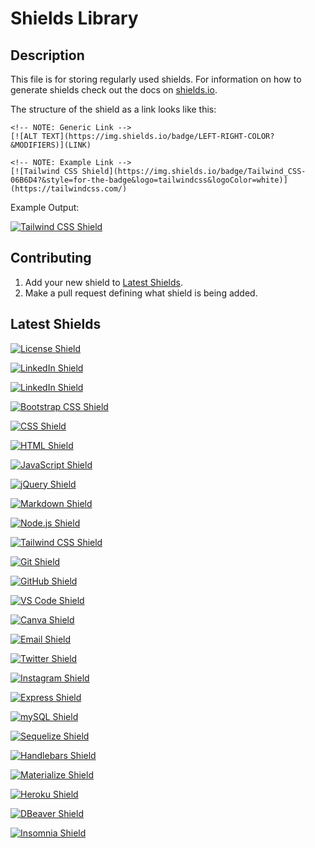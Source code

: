 # Shields Library

## Description

This file is for storing regularly used shields. For information on how to generate shields check out the docs on [shields.io](https://shields.io/). 

The structure of the shield as a link looks like this:

```
<!-- NOTE: Generic Link -->
[![ALT TEXT](https://img.shields.io/badge/LEFT-RIGHT-COLOR?&MODIFIERS)](LINK)

<!-- NOTE: Example Link -->
[![Tailwind CSS Shield](https://img.shields.io/badge/Tailwind_CSS-06B6D4?&style=for-the-badge&logo=tailwindcss&logoColor=white)](https://tailwindcss.com/)
```

Example Output:

[![Tailwind CSS Shield](https://img.shields.io/badge/Tailwind_CSS-06B6D4?&style=for-the-badge&logo=tailwindcss&logoColor=white)](https://tailwindcss.com/)

## Contributing

1. Add your new shield to [Latest Shields](#latest-shields).
2. Make a pull request defining what shield is being added.

## Latest Shields

[![License Shield](https://img.shields.io/badge/License-MIT-success?style=for-the-badge)](./LICENSE)

[![LinkedIn Shield](https://img.shields.io/badge/LinkedIn-555555?style=for-the-badge&logo=linkedin)](https://www.linkedin.com/in/mateo-wallace/)

[![LinkedIn Shield](https://img.shields.io/badge/LinkedIn-0A66C2?style=for-the-badge&logo=linkedin&logoColor=white)](https://www.linkedin.com/in/mateo-wallace/)

[![Bootstrap CSS Shield](https://img.shields.io/badge/Bootstrap_CSS-7952B3?&style=for-the-badge&logo=bootstrap&logoColor=white)](https://getbootstrap.com/)

[![CSS Shield](https://img.shields.io/badge/CSS-1572B6?&style=for-the-badge&logo=css3&logoColor=white)](https://developer.mozilla.org/en-US/docs/Web/CSS)
 
[![HTML Shield](https://img.shields.io/badge/HTML5-E34F26?&style=for-the-badge&logo=html5&logoColor=white)](https://developer.mozilla.org/en-US/docs/Glossary/HTML5)

[![JavaScript Shield](https://img.shields.io/badge/JavaScript-F7DF1E?&style=for-the-badge&logo=javascript&logoColor=272727)](https://developer.mozilla.org/en-US/docs/Web/JavaScript)

[![jQuery Shield](https://img.shields.io/badge/jQuery-0769AD?&style=for-the-badge&logo=jquery&logoColor=white)](https://jquery.com/)

[![Markdown Shield](https://img.shields.io/badge/Markdown-000000?&style=for-the-badge&logo=markdown)](https://www.markdownguide.org/)

[![Node.js Shield](https://img.shields.io/badge/Node.js-339933?&style=for-the-badge&logo=node.js&logoColor=white)](https://nodejs.org/en/)

[![Tailwind CSS Shield](https://img.shields.io/badge/Tailwind_CSS-06B6D4?&style=for-the-badge&logo=tailwindcss&logoColor=white)](https://tailwindcss.com/)

[![Git Shield](https://img.shields.io/badge/GIT-F05033?&style=for-the-badge&logo=git&logoColor=white)](https://git-scm.com/)

[![GitHub Shield](https://img.shields.io/badge/GitHub-121011?&style=for-the-badge&logo=github&logoColor=white)](https://github.com/)

[![VS Code Shield](https://img.shields.io/badge/VS_Code-007ACC?&style=for-the-badge&logo=visual-studio-code&logoColor=white)](https://code.visualstudio.com/)

[![Canva Shield](https://img.shields.io/badge/Canva-333333?&style=for-the-badge&logo=canva)](https://www.canva.com/)

 [![Email Shield](https://img.shields.io/badge/Gmail-EA4335?style=for-the-badge&logo=gmail&logoColor=white)](mailto:mateo.t.wallace@gmail.com) 
 
 [![Twitter Shield](https://img.shields.io/badge/Twitter-1DA1F2?style=for-the-badge&logo=twitter&logoColor=white)](https://twitter.com/Magic_Man_Mateo) 
 
 [![Instagram Shield](https://img.shields.io/badge/Instagram-E4405F?style=for-the-badge&logo=instagram&logoColor=white)](https://www.instagram.com/mateo_wallace/)

[![Express Shield](https://img.shields.io/badge/Express-000000?&style=for-the-badge&logo=express&logoColor=white)](http://expressjs.com/)  

[![mySQL Shield](https://img.shields.io/badge/mySQL-4479A1?&style=for-the-badge&logo=mysql&logoColor=white)](https://www.mysql.com/) 

[![Sequelize Shield](https://img.shields.io/badge/Sequelize-52B0E7?&style=for-the-badge&logo=sequelize&logoColor=white)](https://sequelize.org/)  

[![Handlebars Shield](https://img.shields.io/badge/Handlebars-E34F26?&style=for-the-badge&logo=handlebars.js&logoColor=white)](https://handlebarsjs.com/) 

[![Materialize Shield](https://img.shields.io/badge/Materialize_CSS-eb7374?&style=for-the-badge&logo=matomo&logoColor=white)](https://materializecss.com/)

[![Heroku Shield](https://img.shields.io/badge/Heroku-430098?&style=for-the-badge&logo=heroku&logoColor=white)](https://www.heroku.com/what)  

[![DBeaver Shield](https://img.shields.io/badge/DBeaver-58bbbd?&style=for-the-badge&logo=datadog&logoColor=white)](https://dbeaver.io/) 

[![Insomnia Shield](https://img.shields.io/badge/Insomnia-4000BF?&style=for-the-badge&logo=insomnia&logoColor=white)](https://docs.insomnia.rest/)